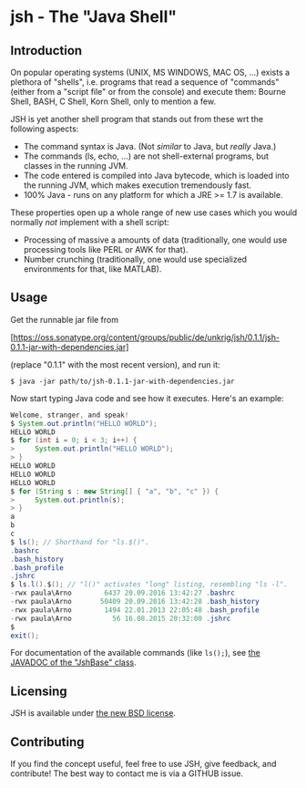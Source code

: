 # jsh - The "Java Shell"

## Introduction

On popular operating systems (UNIX, MS WINDOWS, MAC OS, ...) exists a plethora of "shells", i.e. programs that read a sequence of "commands" (either from a "script file" or from the console) and execute them: Bourne Shell, BASH, C Shell, Korn Shell, only to mention a few.

JSH is yet another shell program that stands out from these wrt the following aspects:
* The command syntax is Java. (Not *similar* to Java, but *really* Java.)
* The commands (ls, echo, ...) are not shell-external programs, but classes in the running JVM.
* The code entered is compiled into Java bytecode, which is loaded into the running JVM, which makes execution tremendously fast.
* 100% Java - runs on any platform for which a JRE >= 1.7 is available.

These properties open up a whole range of new use cases which you would normally *not* implement with a shell script:
* Processing of massive a amounts of data (traditionally, one would use processing tools like PERL or AWK for that).
* Number crunching (traditionally, one would use specialized environments for that, like MATLAB).

## Usage

Get the runnable jar file from

[https://oss.sonatype.org/content/groups/public/de/unkrig/jsh/0.1.1/jsh-0.1.1-jar-with-dependencies.jar]

(replace "0.1.1" with the most recent version), and run it:

`$ java -jar path/to/jsh-0.1.1-jar-with-dependencies.jar`

Now start typing Java code and see how it executes. Here's an example:

```java
Welcome, stranger, and speak!
$ System.out.println("HELLO WORLD");
HELLO WORLD
$ for (int i = 0; i < 3; i++) {
>     System.out.println("HELLO WORLD");
> }
HELLO WORLD
HELLO WORLD
HELLO WORLD
$ for (String s : new String[] { "a", "b", "c" }) {
>     System.out.println(s);
> }
a
b
c
$ ls(); // Shorthand for "ls.$()".
.bashrc
.bash_history
.bash_profile
.jshrc
$ ls.l().$(); // "l()" activates "long" listing, resembling "ls -l".
-rwx paula\Arno        6437 20.09.2016 13:42:27 .bashrc
-rwx paula\Arno       50409 20.09.2016 13:42:28 .bash_history
-rwx paula\Arno        1494 22.01.2013 22:05:48 .bash_profile
-rwx paula\Arno          56 16.08.2015 20:32:00 .jshrc
$
exit();
```

For documentation of the available commands (like `ls();`), see [the JAVADOC of the "JshBase" class](jar:https://oss.sonatype.org/content/groups/public/de/unkrig/jsh/0.1.1/jsh-0.1.1-javadoc.jar!/de/unkrig/jsh/JshBase.html).

## Licensing

JSH is available under [the new BSD license](https://raw.githubusercontent.com/janino-compiler/jsh/master/jsh/LICENSE).

## Contributing

If you find the concept useful, feel free to use JSH, give feedback, and contribute! The best way to contact me is via a GITHUB issue.
